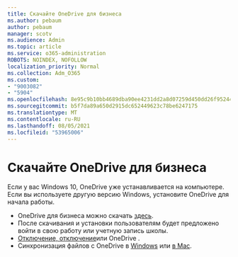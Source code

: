 ```yaml
---
title: Скачайте OneDrive для бизнеса
ms.author: pebaum
author: pebaum
manager: scotv
ms.audience: Admin
ms.topic: article
ms.service: o365-administration
ROBOTS: NOINDEX, NOFOLLOW
localization_priority: Normal
ms.collection: Adm_O365
ms.custom:
- "9003082"
- "5904"
ms.openlocfilehash: 8e95c9b10bb4689dba90ee4231dd2a8d07259d450dd26f952446edb6ef89eb8b
ms.sourcegitcommit: b5f7da89a650d2915dc652449623c78be6247175
ms.translationtype: MT
ms.contentlocale: ru-RU
ms.lasthandoff: 08/05/2021
ms.locfileid: "53965006"
---
```

# <a name="download-onedrive-for-business"></a>Скачайте OneDrive для бизнеса

Если у вас Windows 10, OneDrive уже устанавливается на компьютере. Если вы используете другую версию Windows, установите OneDrive для начала работы.

- OneDrive для бизнеса можно скачать [здесь](https://www.microsoft.com/microsoft-365/onedrive/download).
- После скачивания и установки пользователям будет предложено войти в свою работу или учетную запись школы.
- [Отключение, отключение](https://support.microsoft.com/office/turn-off-disable-or-uninstall-onedrive-f32a17ce-3336-40fe-9c38-6efb09f944b0)или OneDrive .
- Синхронизация файлов с OneDrive в [Windows](https://support.microsoft.com/office/615391c4-2bd3-4aae-a42a-858262e42a49) или [в Mac](https://support.microsoft.com/office/d11b9f29-00bb-4172-be39-997da46f913f).
